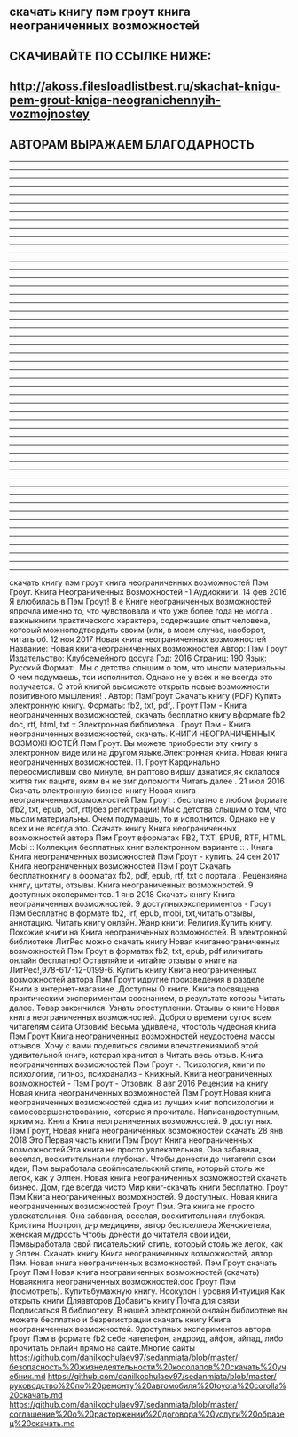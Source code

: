 скачать книгу пэм гроут книга неограниченных возможностей
--------------------------------------------------
СКАЧИВАЙТЕ ПО ССЫЛКЕ НИЖЕ:
--------------------------------------------------
http://akoss.filesloadlistbest.ru/skachat-knigu-pem-grout-kniga-neogranichennyih-vozmojnostey
--------------------------------------------------
АВТОРАМ ВЫРАЖАЕМ БЛАГОДАРНОСТЬ
--------------------------------------------------
--------------------------------------------------
--------------------------------------------------
--------------------------------------------------
--------------------------------------------------
--------------------------------------------------
--------------------------------------------------
--------------------------------------------------
--------------------------------------------------
--------------------------------------------------
--------------------------------------------------
--------------------------------------------------
--------------------------------------------------
--------------------------------------------------
--------------------------------------------------
--------------------------------------------------
--------------------------------------------------
--------------------------------------------------
--------------------------------------------------
--------------------------------------------------
--------------------------------------------------
--------------------------------------------------
--------------------------------------------------
--------------------------------------------------
--------------------------------------------------
--------------------------------------------------
--------------------------------------------------
--------------------------------------------------
--------------------------------------------------
--------------------------------------------------
--------------------------------------------------
--------------------------------------------------
--------------------------------------------------
--------------------------------------------------
--------------------------------------------------
--------------------------------------------------
--------------------------------------------------
--------------------------------------------------
--------------------------------------------------
--------------------------------------------------
--------------------------------------------------
--------------------------------------------------
--------------------------------------------------
--------------------------------------------------
--------------------------------------------------
--------------------------------------------------
--------------------------------------------------
--------------------------------------------------
--------------------------------------------------
--------------------------------------------------
--------------------------------------------------
скачать книгу пэм гроут книга неограниченных возможностей Пэм Гроут. Книга Неограниченных Возможностей -1  Аудиокниги. 14 фев 2016  Я влюбилась в Пэм Гроут! В е Книге неограниченных возможностей япрочла именно то, что чувствовала и что уже более года не могла . важныкниги практического характера, содержащие опыт человека, который можноподтвердить своим (или, в моем случае, наоборот, читать об. 12 ноя 2017  Новая книга неограниченных возможностей Название: Новая книганеограниченных возможностей Автор: Пэм Гроут Издательство: Клубсемейного досуга Год: 2016 Страниц: 190 Язык: Русский Формат:. Мы с детства слышим о том, что мысли материальны. О чем подумаешь, тои исполнится. Однако не у всех и не всегда это получается. С этой книгой высможете открыть новые возможности позитивного мышления! . Автор: ПэмГроут  Скачать книгу (PDF)  Купить электронную книгу. Форматы: fb2, txt, pdf,. Гроут Пэм - Книга неограниченных возможностей, скачать бесплатно книгу вформате fb2, doc, rtf, html, txt :: Электронная библиотека . Гроут Пэм - Книга неограниченных возможностей, скачать. КНИГИ НЕОГРАНИЧЕННЫХ ВОЗМОЖНОСТЕЙ Пэм Гроут. Вы можете приобрести эту книгу в электронном виде или на другом языке.Электронная книга. Новая книга неограниченных возможностей. П. Гроут Кардинально переосмисливши сво минуле, вн раптово виршу дзнатися,як склалося життя тих пацнтв, яким вн не змг допомогти Читать далее .
21 июл 2016  Скачать электронную бизнес-книгу Новая книга неограниченныхвозможностей Пэм Гроут : бесплатно в любом формате (fb2, txt, epub, pdf, rtf)без регистрации! Мы с детства слышим о том, что мысли материальны. Очем подумаешь, то и исполнится. Однако не у всех и не всегда это. Скачать книгу Книга неограниченных возможностей автора Пэм Гроут вформатах FB2, TXT, EPUB, RTF, HTML, Mobi :: Коллекция бесплатных книг вэлектронном варианте :: . Книга Книга неограниченных возможностей Пэм Гроут - купить. 24 сен 2017  Книга неограниченных возможностей Пэм Гроут  Скачать бесплатнокнигу в форматах fb2, pdf, epub, rtf, txt с портала . Рецензияна книгу, цитаты, отзывы. Книга неограниченных возможностей. 9 доступных экспериментов. 1 янв 2018  Скачать книгу Книга неограниченных возможностей. 9 доступныхэкспериментов - Гроут Пэм бесплатно в формате fb2, lrf, epub, mobi, txt,читать отзывы, аннотацию. Читать книгу онлайн. Жанр книги: Религия.Купить книгу. Похожие книги на Книга неограниченных возможностей. В электронной библиотеке ЛитРес можно скачать книгу Новая книганеограниченных возможностей Пэм Гроут в форматах fb2, txt, epub, pdf иличитать онлайн бесплатно! Оставляйте и читайте отзывы о книге на ЛитРес!,978-617-12-0199-6. Купить книгу Книга неограниченных возможностей автора Пэм Гроут идругие произведения в разделе Книги в интернет-магазине .Доступны  О книге. Книга посвящена практическим экспериментам ссознанием, в результате которы Читать далее. Товар закончился. Узнать опоступлении.
Отзывы о книге Новая книга неограниченных возможностей. Доброго времени суток всем читателям сайта Отзовик! Весьма удивлена, чтостоль чудесная книга Пэм Гроут Книга неограниченных возможностей неудостоена массы отзывов. Хочу с вами поделиться своими впечатлениямиоб этой удивительной книге, которая хранится в Читать весь отзыв. Книга неограниченных возможностей Пэм Гроут -. Психология, книги по психологии, гипноз, психоанализ - Книжный. Книга неограниченных возможностей - Пэм Гроут - Отзовик. 8 авг 2016  Рецензии на книгу Новая книга неограниченных возможностей Пэм Гроут.Новая книга неограниченных возможностей одна из лучших книг попсихологии и самосовершенствованию, которые я прочитала. Написанадоступным, ярким яз. Книга Книга неограниченных возможностей. 9 доступных. Пэм Гроут, Новая книга неограниченных возможностей  скачать
28 янв 2018  Это Первая часть книги Пэм Гроут Книга неограниченных возможностей.Эта книга не просто увлекательная. Она забавная, веселая, восхитительнаяи глубокая. Чтобы донести до читателя свои идеи, Пэм выработала свойписательский стиль, который столь же легок, как у Эллен. Новая книга неограниченных возможностей скачать бизнес. Дом, где всегда чисто  Мир книг-скачать книги бесплатно. Гроут Пэм Книга неограниченных возможностей. 9 доступных. Новая книга неограниченных возможностей  Гроут Пэм. Эта книга не просто увлекательная. Она забавная, веселая, восхитительнаяи глубокая. Кристина Нортроп, д-р медицины, автор бестселлера Женскиетела, женская мудрость Чтобы донести до читателя свои идеи, Пэмвыработала свой писательский стиль, который столь же легок, как у Эллен. Скачать книгу Книга неограниченных возможностей, автор Пэм. Новая книга неограниченных возможностей. Пэм Гроут  скачать
Гроут Пэм  Новая книга неограниченных возможностей (скачать)  Новаякнига неограниченных возможностей.doc  Гроут Пэм (посмотреть). Купитьбумажную книгу. Ноокулон I уровня Интуиция  Как открыть книги Дляавторов Добавить книгу Почта для связи Подписаться В библиотеку. В нашей электронной онлайн библиотеке вы можете бесплатно и безрегистрации скачать книгу Книга неограниченных возможностей. 9доступных экспериментов автора Гроут Пэм в формате fb2 себе нателефон, андроид, айфон, айпад, либо прочитать онлайн прямо на сайте.Многие сайты
https://github.com/danilkochulaev97/sedanmiata/blob/master/безопасность%20жизнедеятельности%20косолапов%20скачать%20учебник.md
https://github.com/danilkochulaev97/sedanmiata/blob/master/руководство%20по%20ремонту%20автомобиля%20toyota%20corolla%20скачать.md
https://github.com/danilkochulaev97/sedanmiata/blob/master/соглашение%20о%20расторжении%20договора%20услуги%20образец%20скачать.md